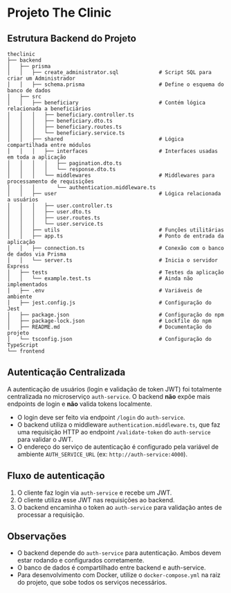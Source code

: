 # Projeto The Clinic

## Estrutura Backend do Projeto

```
theclinic
├── backend
│   ├── prisma
│   │   ├── create_administrator.sql             # Script SQL para criar um Administrador
│   │   ├── schema.prisma                        # Define o esquema do banco de dados
│   ├── src
│   │   ├── beneficiary                          # Contém lógica relacionada a beneficiários
│   │   │   ├── beneficiary.controller.ts
│   │   │   ├── beneficiary.dto.ts
│   │   │   ├── beneficiary.routes.ts
│   │   │   └── beneficiary.service.ts
│   │   ├── shared                               # Lógica compartilhada entre módulos
│   │   │   ├── interfaces                       # Interfaces usadas em toda a aplicação
│   │   │   │   ├── pagination.dto.ts
│   │   │   │   └── response.dto.ts
│   │   │   └── middlewares                      # Middlewares para processamento de requisições
│   │   │       └── authentication.middleware.ts
│   │   ├── user                                 # Lógica relacionada a usuários
│   │   │   ├── user.controller.ts
│   │   │   ├── user.dto.ts
│   │   │   ├── user.routes.ts
│   │   │   └── user.service.ts
│   │   ├── utils                                # Funções utilitárias
│   │   ├── app.ts                               # Ponto de entrada da aplicação
│   │   ├── connection.ts                        # Conexão com o banco de dados via Prisma
│   │   └── server.ts                            # Inicia o servidor Express
│   ├── tests                                    # Testes da aplicação
│   │   └── example.test.ts                      # Ainda não implementados
│   ├── .env                                     # Variáveis de ambiente
│   ├── jest.config.js                           # Configuração do Jest
│   ├── package.json                             # Configuração do npm
│   ├── package-lock.json                        # Lockfile do npm
│   ├── README.md                                # Documentação do projeto
│   └── tsconfig.json                            # Configuração do TypeScript
└── frontend
```

## Autenticação Centralizada

A autenticação de usuários (login e validação de token JWT) foi totalmente centralizada no microserviço `auth-service`. O backend **não** expõe mais endpoints de login e **não** valida tokens localmente.

- O login deve ser feito via endpoint `/login` do `auth-service`.
- O backend utiliza o middleware `authentication.middleware.ts`, que faz uma requisição HTTP ao endpoint `/validate-token` do `auth-service` para validar o JWT.
- O endereço do serviço de autenticação é configurado pela variável de ambiente `AUTH_SERVICE_URL` (ex: `http://auth-service:4000`).

## Fluxo de autenticação

1. O cliente faz login via `auth-service` e recebe um JWT.
2. O cliente utiliza esse JWT nas requisições ao backend.
3. O backend encaminha o token ao `auth-service` para validação antes de processar a requisição.

## Observações

- O backend depende do `auth-service` para autenticação. Ambos devem estar rodando e configurados corretamente.
- O banco de dados é compartilhado entre backend e auth-service.
- Para desenvolvimento com Docker, utilize o `docker-compose.yml` na raiz do projeto, que sobe todos os serviços necessários.

